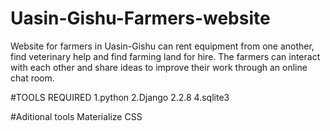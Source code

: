 # Uasin-Gishu-Farmers-website
Website  for farmers in Uasin-Gishu can rent equipment from one another, find veterinary help and find farming land for hire.  The farmers can interact with each other and share ideas to improve their work through an online chat room.

#TOOLS REQUIRED
1.python
2.Django 2.2.8
4.sqlite3

#Aditional tools
Materialize CSS
